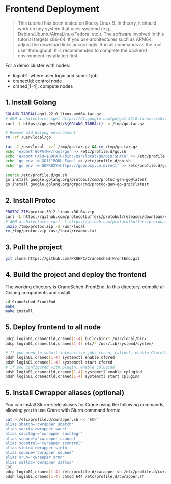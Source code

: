 # Frontend Deployment
>This tutorial has been tested on Rocky Linux 9. In theory, it should work on any system that uses systemd (e.g., Debian/Ubuntu/AlmaLinux/Fedora, etc.).
>The software involved in this tutorial targets x86-64. If you use architectures such as ARM64, adjust the download links accordingly.
>Run all commands as the root user throughout. It is recommended to complete the backend environment installation first.

For a demo cluster with nodes:

- login01: where user login and submit job
- cranectld: control node
- craned[1-4]: compute nodes

## 1. Install Golang
```bash
GOLANG_TARBALL=go1.22.0.linux-amd64.tar.gz
# ARM architecture: wget https://dl.google.com/go/go1.22.0.linux-arm64.tar.gz
curl -L https://go.dev/dl/${GOLANG_TARBALL} -o /tmp/go.tar.gz

# Remove old Golang environment
rm -rf /usr/local/go

tar -C /usr/local -xzf /tmp/go.tar.gz && rm /tmp/go.tar.gz
echo 'export GOPATH=/root/go' >> /etc/profile.d/go.sh
echo 'export PATH=$GOPATH/bin:/usr/local/go/bin:$PATH' >> /etc/profile.d/go.sh
echo 'go env -w GO111MODULE=on' >> /etc/profile.d/go.sh
echo 'go env -w GOPROXY=https://goproxy.cn,direct' >> /etc/profile.d/go.sh

source /etc/profile.d/go.sh
go install google.golang.org/protobuf/cmd/protoc-gen-go@latest
go install google.golang.org/grpc/cmd/protoc-gen-go-grpc@latest
```

## 2. Install Protoc
```bash
PROTOC_ZIP=protoc-30.2-linux-x86_64.zip
curl -L https://github.com/protocolbuffers/protobuf/releases/download/v30.2/${PROTOC_ZIP} -o /tmp/protoc.zip
# ARM architecture: curl -L https://github.com/protocolbuffers/protobuf/releases/download/v23.2/protoc-23.2-linux-aarch_64.zip -o /tmp/protoc.zip
unzip /tmp/protoc.zip -d /usr/local
rm /tmp/protoc.zip /usr/local/readme.txt
```

## 3. Pull the project
```bash
git clone https://github.com/PKUHPC/CraneSched-FrontEnd.git
```

## 4. Build the project and deploy the frontend

The working directory is CraneSched-FrontEnd. In this directory, compile all Golang components and install.
```bash
cd CraneSched-FrontEnd
make
make install
```

## 5. Deploy frontend to all node

```bash
pdcp login01,cranectld,craned[1-4] build/bin/* /usr/local/bin/
pdcp login01,cranectld,craned[1-4] etc/* /usr/lib/systemd/system/

# If you need to submit interactive jobs (crun, calloc), enable Cfored:
pdsh login01,craned[1-4] systemctl enable cfored
pdsh login01,craned[1-4] systemctl start cfored
# If you configured with plugin, enable cplugind
pdsh login01,cranectld,craned[1-4] systemctl enable cplugind
pdsh login01,cranectld,craned[1-4] systemctl start cplugind
```

## 5. Install Cwrapper aliases (optional)
You can install Slurm-style aliases for Crane using the following commands, allowing you to use Crane with Slurm command forms:
```bash
cat > /etc/profile.d/cwrapper.sh << 'EOF'
alias sbatch='cwrapper sbatch'
alias sacct='cwrapper sacct'
alias sacctmgr='cwrapper sacctmgr'
alias scancel='cwrapper scancel'
alias scontrol='cwrapper scontrol'
alias sinfo='cwrapper sinfo'
alias squeue='cwrapper squeue'
alias srun='cwrapper srun'
alias salloc='cwrapper salloc'
EOF
pdcp login01,craned[1-4] /etc/profile.d/cwrapper.sh /etc/profile.d/cwrapper.sh
pdsh login01,craned[1-4] chmod 644 /etc/profile.d/cwrapper.sh
```